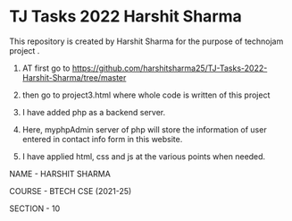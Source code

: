 # TJ Tasks 2022 Harshit Sharma
This repository is created by Harshit Sharma for the purpose of technojam  project .


1. AT first go to https://github.com/harshitsharma25/TJ-Tasks-2022-Harshit-Sharma/tree/master

2. then go to project3.html where whole code is written of this project 

3. I have added php as a backend server.

4. Here, myphpAdmin server of php will store the information of user entered in contact info form in this website.

5. I have applied html, css and js at the various points when needed. 


NAME - HARSHIT SHARMA

COURSE - BTECH CSE (2021-25)

SECTION - 10

